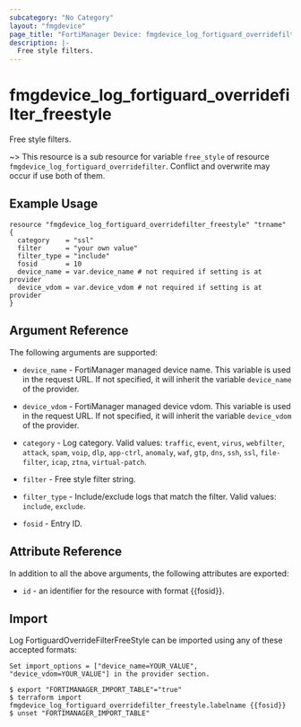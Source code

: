 ```yaml
---
subcategory: "No Category"
layout: "fmgdevice"
page_title: "FortiManager Device: fmgdevice_log_fortiguard_overridefilter_freestyle"
description: |-
  Free style filters.
---
```


# fmgdevice_log_fortiguard_overridefilter_freestyle
Free style filters.

~> This resource is a sub resource for variable `free_style` of resource `fmgdevice_log_fortiguard_overridefilter`. Conflict and overwrite may occur if use both of them.



## Example Usage

```hcl
resource "fmgdevice_log_fortiguard_overridefilter_freestyle" "trname" {
  category    = "ssl"
  filter      = "your own value"
  filter_type = "include"
  fosid       = 10
  device_name = var.device_name # not required if setting is at provider
  device_vdom = var.device_vdom # not required if setting is at provider
}
```

## Argument Reference


The following arguments are supported:

* `device_name` - FortiManager managed device name. This variable is used in the request URL. If not specified, it will inherit the variable `device_name` of the provider.
* `device_vdom` - FortiManager managed device vdom. This variable is used in the request URL. If not specified, it will inherit the variable `device_vdom` of the provider.

* `category` - Log category. Valid values: `traffic`, `event`, `virus`, `webfilter`, `attack`, `spam`, `voip`, `dlp`, `app-ctrl`, `anomaly`, `waf`, `gtp`, `dns`, `ssh`, `ssl`, `file-filter`, `icap`, `ztna`, `virtual-patch`.

* `filter` - Free style filter string.
* `filter_type` - Include/exclude logs that match the filter. Valid values: `include`, `exclude`.

* `fosid` - Entry ID.


## Attribute Reference

In addition to all the above arguments, the following attributes are exported:
* `id` - an identifier for the resource with format {{fosid}}.

## Import

Log FortiguardOverrideFilterFreeStyle can be imported using any of these accepted formats:
```
Set import_options = ["device_name=YOUR_VALUE", "device_vdom=YOUR_VALUE"] in the provider section.

$ export "FORTIMANAGER_IMPORT_TABLE"="true"
$ terraform import fmgdevice_log_fortiguard_overridefilter_freestyle.labelname {{fosid}}
$ unset "FORTIMANAGER_IMPORT_TABLE"
```

